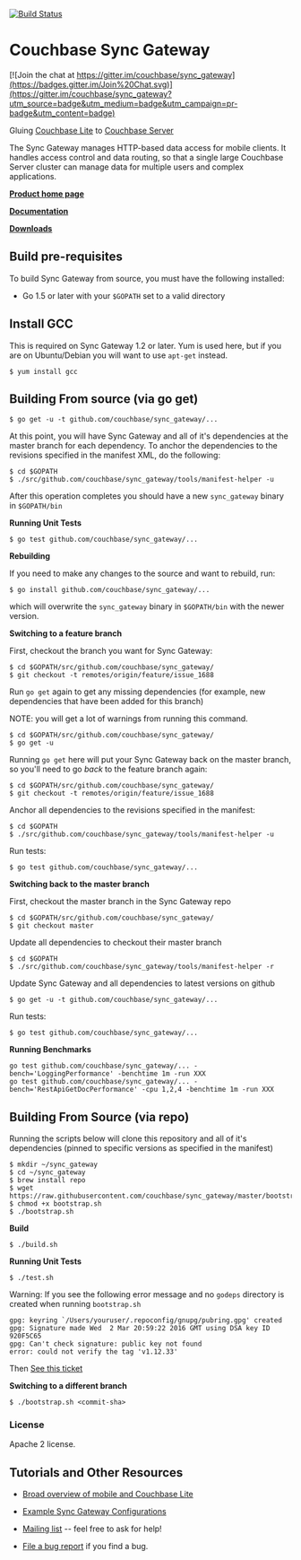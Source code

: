 [![Build Status](http://drone.couchbase.io/api/badges/couchbase/sync_gateway/status.svg)](http://drone.couchbase.io/couchbase/sync_gateway)

# Couchbase Sync Gateway

[![Join the chat at https://gitter.im/couchbase/sync_gateway](https://badges.gitter.im/Join%20Chat.svg)](https://gitter.im/couchbase/sync_gateway?utm_source=badge&utm_medium=badge&utm_campaign=pr-badge&utm_content=badge)

Gluing [Couchbase Lite][COUCHBASE_LITE] to [Couchbase Server][COUCHBASE_SERVER]

The Sync Gateway manages HTTP-based data access for mobile clients. It handles access control and data routing, so that a single large Couchbase Server cluster can manage data for multiple users and complex applications.

[**Product home page**](http://www.couchbase.com/mobile)

[**Documentation**](http://developer.couchbase.com/mobile/develop/guides/sync-gateway/index.html)

[**Downloads**](http://www.couchbase.com/download#cb-mobile)

## Build pre-requisites

To build Sync Gateway from source, you must have the following installed:

* Go 1.5 or later with your `$GOPATH` set to a valid directory

## Install GCC

This is required on Sync Gateway 1.2 or later.  Yum is used here, but if you are on Ubuntu/Debian you will want to use `apt-get` instead.

```
$ yum install gcc
```

## Building From source (via go get)

```
$ go get -u -t github.com/couchbase/sync_gateway/...
```

At this point, you will have Sync Gateway and all of it's dependencies at the master branch for each dependency.  To anchor the dependencies to the revisions specified in the manifest XML, do the following:

```
$ cd $GOPATH
$ ./src/github.com/couchbase/sync_gateway/tools/manifest-helper -u
```

After this operation completes you should have a new `sync_gateway` binary in `$GOPATH/bin`

**Running Unit Tests**

```
$ go test github.com/couchbase/sync_gateway/...
```

**Rebuilding**

If you need to make any changes to the source and want to rebuild, run:

```
$ go install github.com/couchbase/sync_gateway/...
```

which will overwrite the `sync_gateway` binary in `$GOPATH/bin` with the newer version.


**Switching to a feature branch**

First, checkout the branch you want for Sync Gateway:

```
$ cd $GOPATH/src/github.com/couchbase/sync_gateway/
$ git checkout -t remotes/origin/feature/issue_1688
```

Run `go get` again to get any missing dependencies (for example, new dependencies that have been added for this branch)

NOTE: you will get a lot of warnings from running this command.

```
$ cd $GOPATH/src/github.com/couchbase/sync_gateway/
$ go get -u 
```

Running `go get` here will put your Sync Gateway back on the master branch, so you'll need to go *back* to the feature branch again:

```
$ cd $GOPATH/src/github.com/couchbase/sync_gateway/
$ git checkout -t remotes/origin/feature/issue_1688
```

Anchor all dependencies to the revisions specified in the manifest:

```
$ cd $GOPATH
$ ./src/github.com/couchbase/sync_gateway/tools/manifest-helper -u
```

Run tests:

```
$ go test github.com/couchbase/sync_gateway/...
```

**Switching back to the master branch**

First, checkout the master branch in the Sync Gateway repo

```
$ cd $GOPATH/src/github.com/couchbase/sync_gateway/
$ git checkout master
```

Update all dependencies to checkout their master branch

```
$ cd $GOPATH
$ ./src/github.com/couchbase/sync_gateway/tools/manifest-helper -r
```

Update Sync Gateway and all dependencies to latest versions on github

```
$ go get -u -t github.com/couchbase/sync_gateway/...
```

Run tests:

```
$ go test github.com/couchbase/sync_gateway/...
```

**Running Benchmarks**

```
go test github.com/couchbase/sync_gateway/... -bench='LoggingPerformance' -benchtime 1m -run XXX
go test github.com/couchbase/sync_gateway/... -bench='RestApiGetDocPerformance' -cpu 1,2,4 -benchtime 1m -run XXX
```

## Building From Source (via repo)

Running the scripts below will clone this repository and all of it's dependencies (pinned to specific versions as specified in the manifest)

```
$ mkdir ~/sync_gateway
$ cd ~/sync_gateway
$ brew install repo
$ wget https://raw.githubusercontent.com/couchbase/sync_gateway/master/bootstrap.sh
$ chmod +x bootstrap.sh
$ ./bootstrap.sh
```

**Build**

```
$ ./build.sh
```

**Running Unit Tests**

```
$ ./test.sh
```

Warning: If you see the following error message and no `godeps` directory is created when running `bootstrap.sh` 

```
gpg: keyring `/Users/youruser/.repoconfig/gnupg/pubring.gpg' created
gpg: Signature made Wed  2 Mar 20:59:22 2016 GMT using DSA key ID 920F5C65
gpg: Can't check signature: public key not found
error: could not verify the tag 'v1.12.33'
```

Then [See this ticket](https://github.com/couchbase/sync_gateway/issues/1654) 

**Switching to a different branch**

```
$ ./bootstrap.sh <commit-sha>
```

### License

Apache 2 license.

## Tutorials and Other Resources

* [Broad overview of mobile and Couchbase Lite](https://github.com/couchbase/mobile)

* [Example Sync Gateway Configurations](https://github.com/couchbase/sync_gateway/wiki/Example-Configs)

* [Mailing list][MAILING_LIST] -- feel free to ask for help!

* [File a bug report][ISSUE_TRACKER] if you find a bug.


[COUCHBASE_LITE]: https://github.com/couchbase/couchbase-lite-ios
[COUCHDB]: http://couchdb.apache.org
[COUCHDB_API]: http://wiki.apache.org/couchdb/Complete_HTTP_API_Reference
[COUCHBASE_SERVER]: http://www.couchbase.com/couchbase-server/overview
[WALRUS]: https://github.com/couchbaselabs/walrus
[HTTPIE]: http://httpie.org
[MAILING_LIST]: https://groups.google.com/forum/?fromgroups#!forum/mobile-couchbase
[ISSUE_TRACKER]: https://github.com/couchbase/sync_gateway/issues?state=open
[MAC_STABLE_BUILD]: http://cbfs-ext.hq.couchbase.com/mobile/SyncGateway/SyncGateway-Mac.zip
